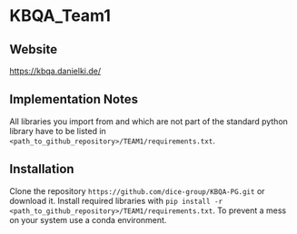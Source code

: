 # KBQA_Team1

## Website

<https://kbqa.danielki.de/>

## Implementation Notes

All libraries you import from and which are not part of the standard python library have to be listed in
`<path_to_github_repository>/TEAM1/requirements.txt`.

## Installation

Clone the repository `https://github.com/dice-group/KBQA-PG.git` or download it. Install required libraries with
`pip install -r <path_to_github_repository>/TEAM1/requirements.txt`. To prevent a mess on your system use a conda environment.
